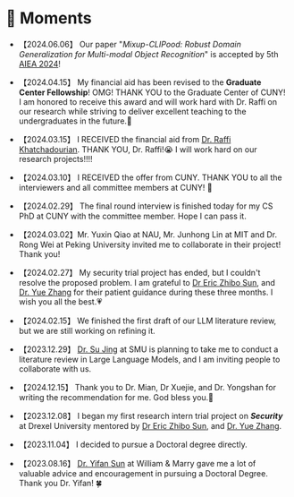 # 💫 Moments

- 【2024.06.06】 Our paper "*Mixup-CLIPood: Robust Domain Generalization for Multi-modal Object Recognition*" is accepted by 5th [AIEA 2024](http://www.icaiea.com/)!

- 【2024.04.15】 My financial aid has been revised to the <strong>Graduate Center Fellowship</strong>! OMG!  THANK YOU to the Graduate Center of CUNY! I am honored to receive this award and will work hard with Dr. Raffi on our research while striving to deliver excellent teaching to the undergraduates in the future.💪

- 【2024.03.15】 I RECEIVED the financial aid from [Dr. Raffi Khatchadourian](https://khatchad.commons.gc.cuny.edu/).  THANK YOU, Dr. Raffi!😭 I will work hard on our research projects!!!!  

- 【2024.03.10】 I RECEIVED the offer from CUNY. THANK YOU to all the interviewers and all committee members at CUNY! 🌹

- 【2024.02.29】 The final round interview is finished today for my CS PhD at CUNY with the committee member. Hope I can pass it. 

- 【2024.03.02】Mr. Yuxin Qiao at NAU, Mr. Junhong Lin at MIT and Dr. Rong Wei at Peking University invited me to collaborate in their project! Thank you!

- 【2024.02.27】 My security trial project has ended, but I couldn't resolve the proposed problem. I am grateful to [Dr Eric Zhibo Sun](https://zhibosun.com/), and [Dr. Yue Zhang](https://yue.zyueinfosec.com/) for their patient guidance during these three months. I wish you all the best.💗

- 【2024.02.15】 We finished the first draft of our LLM literature review, but we are still working on refining it.

- 【2023.12.29】 [Dr. Su Jing](https://www.smu.edu/provost/virtualization/people/students/su) at SMU is planning to take me to conduct a literature review in Large Language Models, and I am inviting people to collaborate with us.

- 【2024.12.15】 Thank you to Dr. Mian, Dr Xuejie, and Dr. Yongshan for writing the recommendation for me. God bless you.🙏

- 【2023.12.08】 I began my first research intern trial project on ***Security*** at Drexel University mentored by [Dr Eric Zhibo Sun](https://zhibosun.com/), and [Dr. Yue Zhang](https://yue.zyueinfosec.com/).

- 【2023.11.04】 I decided to pursue a Doctoral degree directly. 

- 【2023.08.16】 [Dr. Yifan Sun](https://sarchlab.org/syifan) at William & Marry gave me a lot of valuable advice and encouragement in pursuing a Doctoral Degree. Thank you Dr. Yifan! 🍀

  
